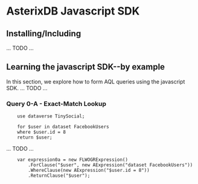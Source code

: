 # AsterixDB Javascript SDK #

## Installing/Including ##
... TODO ...

## Learning the javascript SDK--by example ##
In this section, we explore how to form AQL queries using the javascript SDK.
... TODO ...

### Query 0-A - Exact-Match Lookup ###

        use dataverse TinySocial;

        for $user in dataset FacebookUsers
        where $user.id = 8
        return $user;

... TODO ...

        var expression0a = new FLWOGRExpression()
            .ForClause("$user", new AExpression("dataset FacebookUsers"))
            .WhereClause(new AExpression("$user.id = 8"))
            .ReturnClause("$user");

